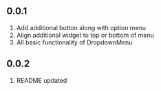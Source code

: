 ## 0.0.1

1. Add additional button along with option menu
2. Align additional widget to top or bottom of menu
3. All basic functionality of DropdownMenu

## 0.0.2

1. README updated